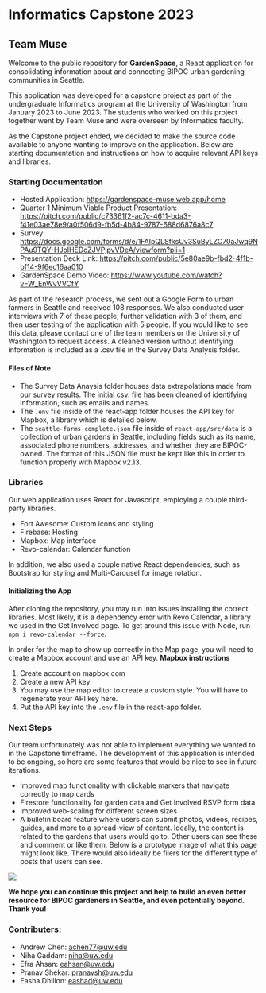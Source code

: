 # Informatics Capstone 2023
## Team Muse  

Welcome to the public repository for **GardenSpace**, a React application for consolidating information about and connecting BIPOC urban gardening communities in Seattle.

This application was developed for a capstone project as part of the undergraduate Informatics program at the University of Washington from January 2023 to June 2023. The students who worked on this project together went by Team Muse and were overseen by Informatics faculty.

As the Capstone project ended, we decided to make the source code available to anyone wanting to improve on the application. Below are starting documentation and instructions on how to acquire relevant API keys and libraries.

### Starting Documentation
- Hosted Application: https://gardenspace-muse.web.app/home
- Quarter 1 Minimum Viable Product Presentation: https://pitch.com/public/c73361f2-ac7c-4611-bda3-f41e03ae78e9/a0f506d9-fb5d-4b84-9787-688d6876a8c7
- Survey: https://docs.google.com/forms/d/e/1FAIpQLSfksUv3SuByLZC70aJwq9NPAu9TQY-HJoIHEDcZJVPjpvVDeA/viewform?pli=1
- Presentation Deck Link: https://pitch.com/public/5e80ae9b-fbd2-4f1b-bf14-9f6ec16aa010
- GardenSpace Demo Video: https://www.youtube.com/watch?v=W_EnWvVVCfY

As part of the research process, we sent out a Google Form to urban farmers in Seattle and received 108 responses. We also conducted user interviews with 7 of these people, further validation with 3 of them, and then user testing of the application with 5 people. If you would like to see this data, please contact one of the team members or the University of Washington to request access. A cleaned version without identifying information is included as a .csv file in the Survey Data Analysis folder.

#### Files of Note

- The Survey Data Anaysis folder houses data extrapolations made from our survey results. The initial csv. file has been cleaned of identifying information, such as emails and names.
- The <code>.env</code> file inside of the react-app folder houses the API key for Mapbox, a library which is detailed below.
- The <code>seattle-farms-complete.json</code> file inside of <code>react-app/src/data</code> is a collection of urban gardens in Seattle, including fields such as its name, associated phone numbers, addresses, and whether they are BIPOC-owned. The format of this JSON file must be kept like this in order to function properly with Mapbox v2.13.


### Libraries

Our web application uses React for Javascript, employing a couple third-party libraries.
- Fort Awesome: Custom icons and styling
- Firebase: Hosting
- Mapbox: Map interface
- Revo-calendar: Calendar function

In addition, we also used a couple native React dependencies, such as Bootstrap for styling and Multi-Carousel for image rotation.

#### Initializing the App

After cloning the repository, you may run into issues installing the correct libraries. Most likely, it is a dependency error with Revo Calendar, a library we used in the Get Involved page. To get around this issue with Node, run <code>npm i revo-calendar --force</code>.

In order for the map to show up correctly in the Map page, you will need to create a Mapbox account and use an API key.
**Mapbox instructions**
1. Create account on mapbox.com
2. Create a new API key
3. You may use the map editor to create a custom style. You will have to regenerate your API key here.
4. Put the API key into the <code>.env</code> file in the react-app folder.

### Next Steps

Our team unfortunately was not able to implement everything we wanted to in the Capstone timeframe. The development of this application is intended to be ongoing, so here are some features that would be nice to see in future iterations.

- Improved map functionality with clickable markers that navigate correctly to map cards
- Firestore functionality for garden data and Get Involved RSVP form data
- Improved web-scaling for different screen sizes
- A bulletin board feature where users can submit photos, videos, recipes, guides, and more to a spread-view of content. Ideally, the content is related to the gardens that users would go to. Other users can see these and comment or like them. Below is a prototype image of what this page might look like. There would also ideally be filers for the different type of posts that users can see.
<img src="https://i.imgur.com/GVEIM1X.png" />

<b>We hope you can continue this project and help to build an even better resource for BIPOC gardeners in Seattle, and even potentially beyond. Thank you!</b>

### Contributers: 
- Andrew Chen: achen77@uw.edu 
- Niha Gaddam: niha@uw.edu
- Efra Ahsan: eahsan@uw.edu
- Pranav Shekar: pranavsh@uw.edu
- Easha Dhillon: eashad@uw.edu
